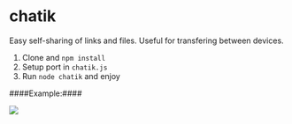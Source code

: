 # chatik
Easy self-sharing of links and files. Useful for transfering between devices.

1. Clone and `npm install`
2. Setup port in `chatik.js`
3. Run `node chatik` and enjoy

####Example:####

![](http://ajaxy.ru/screenshots/Снимок_области_экрана_30.01.15,_18_25_1A7BDA06.png)
